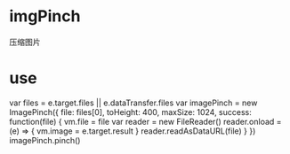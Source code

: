 # imgPinch
压缩图片

# use
 var files = e.target.files || e.dataTransfer.files
  var imagePinch = new ImagePinch({
    file: files[0],
    toHeight: 400,
    maxSize: 1024,
    success: function(file) {
      vm.file = file
      var reader = new FileReader()
      reader.onload = (e) => {
        vm.image = e.target.result
      }
      reader.readAsDataURL(file)
    }
  })
  imagePinch.pinch()
